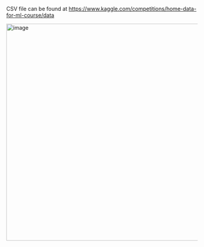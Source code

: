 CSV file can be found at https://www.kaggle.com/competitions/home-data-for-ml-course/data

<img width="572" alt="image" src="https://github.com/user-attachments/assets/bd4c490b-afac-481e-b2c4-97e164d00891" />

